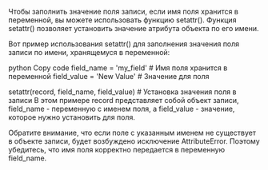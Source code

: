 Чтобы заполнить значение поля записи, если имя поля хранится в переменной, вы можете использовать функцию setattr(). Функция setattr() позволяет установить значение атрибута объекта по его имени.

Вот пример использования setattr() для заполнения значения поля записи по имени, хранящемуся в переменной:

python
Copy code
field_name = 'my_field'  # Имя поля хранится в переменной
field_value = 'New Value'  # Значение для поля

setattr(record, field_name, field_value)  # Установка значения поля в записи
В этом примере record представляет собой объект записи, field_name - переменную с именем поля, а field_value - значение, которое нужно установить для поля.

Обратите внимание, что если поле с указанным именем не существует в объекте записи, будет возбуждено исключение AttributeError. Поэтому убедитесь, что имя поля корректно передается в переменную field_name.